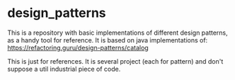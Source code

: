 # design_patterns
This is a repository with basic implementations of different design patterns, as a handy tool for reference. It is based on java implementations of: https://refactoring.guru/design-patterns/catalog 

This is just for references. It is several project (each for pattern) and don't suppose a util industrial piece of code.
